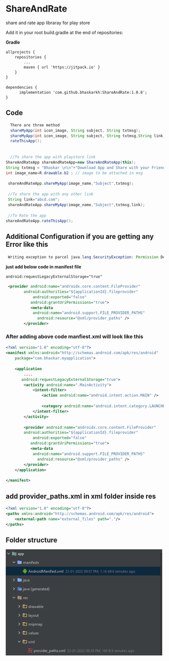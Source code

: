 # ShareAndRate
share and rate app libraray for play store

Add it in your root build.gradle at the end of repositories:

**Gradle**

    allprojects {
		repositories {
			...
			maven { url 'https://jitpack.io' }
		}
	}

    dependencies {
          implementation 'com.github.bhaskarkh:ShareAndRate:1.0.8';
    }
  
 
  
  ## **Code**
   
```java
  There are three method
  shareMyApp(int icon_image, String subject, String txtmsg);
  shareMyApp(int icon_image, String subject, String txtmsg,String link);
  rateThisApp();
  

  //To share the app with playstore link
ShareAndRateApp shareAndRateApp=new ShareAndRateApp(this);
String txtmsg = "Bhaskar \n\n"+"Download App and Share with your Friends and enjoy\n";
int image_name=R.drawable.b2 ; // image to be attached in msg

 shareAndRateApp.shareMyApp(image_name,"Subject",txtmsg);
 
 //To share the app with any other link
 String link="abcd.com";
 shareAndRateApp.shareMyApp(image_name,"Subject",txtmsg,link);
 
 //To Rate the app
shareAndRateApp.rateThisApp();
```

## **Additional Configuration if you are getting any Error like this**
#### 
```java 
 Writing exception to parcel java.lang.SecurityException: Permission Denial: reading androidx.core.content.FileProvider uri content://com.bhaskar.myapplication.fileprovider/external_files/Android/data/com.bhaskar.myapplication/cache/iconforshare.png from pid=24902, uid=1000 requires the provider be exported, or grantUriPermission()
```

**just add below code in manifest file**
```xml
android:requestLegacyExternalStorage="true"

```
```xml
 <provider android:name="androidx.core.content.FileProvider"
		android:authorities="${applicationId}.fileprovider"
            android:exported="false"
           android:grantUriPermissions="true">
           <meta-data
			android:name="android.support.FILE_PROVIDER_PATHS"
              android:resource="@xml/provider_paths" />
        </provider>
```

### After adding above code manfiest.xml will look like this
```xml
<?xml version="1.0" encoding="utf-8"?>
<manifest xmlns:android="http://schemas.android.com/apk/res/android"
    package="com.bhaskar.myapplication">

    <application
        ....
       android:requestLegacyExternalStorage="true">
        <activity android:name=".MainActivity">
            <intent-filter>
                <action android:name="android.intent.action.MAIN" />

                <category android:name="android.intent.category.LAUNCHER" />
            </intent-filter>
        </activity>

        <provider android:name="androidx.core.content.FileProvider"
		android:authorities="${applicationId}.fileprovider"
            android:exported="false"
           android:grantUriPermissions="true">
           <meta-data
			android:name="android.support.FILE_PROVIDER_PATHS"
              android:resource="@xml/provider_paths" />
        </provider>
    </application>

</manifest>
```
## add provider_paths.xml in xml folder inside res
```xml
<?xml version="1.0" encoding="utf-8"?>
<paths xmlns:android="http://schemas.android.com/apk/res/android">
    <external-path name="external_files" path="."/>
</paths>

```

## Folder structure

![folder structure](https://github.com/bhaskarkh/Image/blob/main/android_folder_structure.PNG?raw=true)

